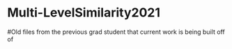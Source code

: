 # Multi-LevelSimilarity2021

#Old files from the previous grad student that current work is being built off of

